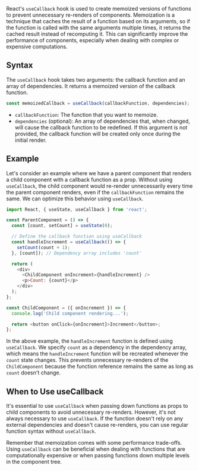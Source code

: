 React's `useCallback` hook is used to create memoized versions of functions to prevent unnecessary re-renders of components. Memoization is a technique that caches the result of a function based on its arguments, so if the function is called with the same arguments multiple times, it returns the cached result instead of recomputing it. This can significantly improve the performance of components, especially when dealing with complex or expensive computations.

## Syntax

The `useCallback` hook takes two arguments: the callback function and an array of dependencies. It returns a memoized version of the callback function.

```javascript
const memoizedCallback = useCallback(callbackFunction, dependencies);
```

- `callbackFunction`: The function that you want to memoize.
- `dependencies` (optional): An array of dependencies that, when changed, will cause the callback function to be redefined. If this argument is not provided, the callback function will be created only once during the initial render.

## Example

Let's consider an example where we have a parent component that renders a child component with a callback function as a prop. Without using `useCallback`, the child component would re-render unnecessarily every time the parent component renders, even if the `callbackFunction` remains the same. We can optimize this behavior using `useCallback`.

```javascript
import React, { useState, useCallback } from 'react';

const ParentComponent = () => {
  const [count, setCount] = useState(0);

  // Define the callback function using useCallback
  const handleIncrement = useCallback(() => {
    setCount(count + 1);
  }, [count]); // Dependency array includes 'count'

  return (
    <div>
      <ChildComponent onIncrement={handleIncrement} />
      <p>Count: {count}</p>
    </div>
  );
};

const ChildComponent = ({ onIncrement }) => {
  console.log('Child component rendering...');

  return <button onClick={onIncrement}>Increment</button>;
};
```

In the above example, the `handleIncrement` function is defined using `useCallback`. We specify `count` as a dependency in the dependency array, which means the `handleIncrement` function will be recreated whenever the `count` state changes. This prevents unnecessary re-renders of the `ChildComponent` because the function reference remains the same as long as `count` doesn't change.

## When to Use useCallback

It's essential to use `useCallback` when passing down functions as props to child components to avoid unnecessary re-renders. However, it's not always necessary to use `useCallback`. If the function doesn't rely on any external dependencies and doesn't cause re-renders, you can use regular function syntax without `useCallback`.

Remember that memoization comes with some performance trade-offs. Using `useCallback` can be beneficial when dealing with functions that are computationally expensive or when passing functions down multiple levels in the component tree.

